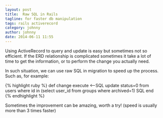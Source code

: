 ```yaml
---
layout: post
title:  Raw SQL in Rails
tagline: for faster db manipulation
tags: rails activerecord
category: johnny
author: johnny
date: 2014-06-11 11:55
---
```

Using ActiveRecord to query and update is easy but sometimes not so efficient. If the ERD relationship is complicated sometimes it take a lot of time to get the information, or to perform the change you actually need.

In such situation, we can use raw SQL in migration to speed up the process. Such as, for example:

{% highlight ruby %}
def change
  execute <--SQL
    update status=0 from users where id in (select user_id from groups where archived=1)
  SQL
end
{% endhighlight %}

Sometimes the improvement can be amazing, worth a try! (speed is usually more than 3 times faster)

